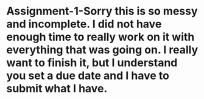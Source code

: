 # Assignment-1-Sorry this is so messy and incomplete. I did not have enough time to really work on it with everything that was going on. I really want to finish it, but I understand you set a due date and I have to submit what I have.
